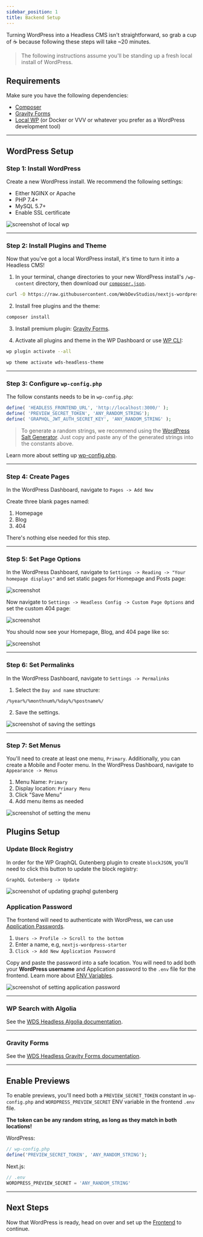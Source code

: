 ```yaml
---
sidebar_position: 1
title: Backend Setup
---
```


Turning WordPress into a Headless CMS isn't straightforward, so grab a cup of ☕️ because following these steps will take ~20 minutes.

> The following instructions assume you'll be standing up a fresh local install of WordPress.

## Requirements

Make sure you have the following dependencies:

- [Composer](https://getcomposer.org/)
- [Gravity Forms](https://www.gravityforms.com/)
- [Local WP](https://localwp.com/) (or Docker or VVV or whatever you prefer as a WordPress development tool)

---

## WordPress Setup

### Step 1: Install WordPress

Create a new WordPress install. We recommend the following settings:

- Either NGINX or Apache
- PHP 7.4+
- MySQL 5.7+
- Enable SSL certificate

![screenshot of local wp](/img/screenshot-local-by-flywheel.png)

---

### Step 2: Install Plugins and Theme

Now that you've got a local WordPress install, it's time to turn it into a Headless CMS!

1. In your terminal, change directories to your new WordPress install's `/wp-content` directory, then download our [`composer.json`](https://raw.githubusercontent.com/WebDevStudios/nextjs-wordpress-starter/main/backend/composer.json).

```bash
curl -O https://raw.githubusercontent.com/WebDevStudios/nextjs-wordpress-starter/main/backend/composer.json
```

2. Install free plugins and the theme:

```bash
composer install
```

3. Install premium plugin: [Gravity Forms](https://www.gravityforms.com/).

4. Activate all plugins and theme in the WP Dashboard or use [WP CLI](https://wp-cli.org/):

```bash
wp plugin activate --all
```

```bash
wp theme activate wds-headless-theme
```

---

### Step 3: Configure `wp-config.php`

The follow constants needs to be in `wp-config.php`:

```php
define( 'HEADLESS_FRONTEND_URL', 'http://localhost:3000/' );
define( 'PREVIEW_SECRET_TOKEN', 'ANY_RANDOM_STRING');
define( 'GRAPHQL_JWT_AUTH_SECRET_KEY', 'ANY_RANDOM_STRING' );
```

> To generate a random strings, we recommend using the [WordPress Salt Generator](https://api.wordpress.org/secret-key/1.1/salt/). Just copy and paste any of the generated strings into the constants above.

Learn more about setting up [wp-config.php](/docs/backend/wp-config).

---

### Step 4: Create Pages

In the WordPress Dashboard, navigate to `Pages -> Add New`

Create three blank pages named:

1. Homepage
2. Blog
3. 404

There's nothing else needed for this step.

---

### Step 5: Set Page Options

In the WordPress Dashboard, navigate to `Settings -> Reading -> "Your homepage displays"` and set static pages for Homepage and Posts page:

![screenshot](/img/screenshot-set-page-options.png)

Now navigate to `Settings -> Headless Config -> Custom Page Options` and set the custom 404 page:

![screenshot](/img/screenshot-set-404-page.png)

You should now see your Homepage, Blog, and 404 page like so:

![screenshot](/img/screenshot-set-404-page-2.png)

---

### Step 6: Set Permalinks

In the WordPress Dashboard, navigate to `Settings -> Permalinks`

1. Select the `Day and name` structure:

```text
/%year%/%monthnum%/%day%/%postname%/
```

2. Save the settings.

![screenshot of saving the settings](/img/screenshot-set-permalinks.png)

---

### Step 7: Set Menus

You'll need to create at least one menu, `Primary`. Additionally, you can create a Mobile and Footer menu. In the WordPress Dashboard, navigate to `Appearance -> Menus`

1. Menu Name: `Primary`
2. Display location: `Primary Menu`
3. Click "Save Menu"
4. Add menu items as needed

![screenshot of setting the menu](/img/screenshot-set-menus.png)

## Plugins Setup

### Update Block Registry

In order for the WP GraphQL Gutenberg plugin to create `blockJSON`, you'll need to click this button to update the block registry:

`GraphQL Gutenberg -> Update`

![screenshot of updating graphql gutenberg](/img/screenshot-activate-graphql-gutenberg.png)

### Application Password

The frontend will need to authenticate with WordPress, we can use [Application Passwords](https://make.wordpress.org/core/2020/11/05/application-passwords-integration-guide/).

1. `Users -> Profile -> Scroll to the bottom`
2. Enter a name, e.g, `nextjs-wordpress-starter`
3. `Click -> Add New Application Password`

Copy and paste the password into a safe location. You will need to add both your **WordPress username** and Application password to the `.env` file for the frontend. Learn more about [ENV Variables](/docs/frontend/env-variables).

![screenshot of setting application password](/img/screenshot-set-application-password.png)

---

### WP Search with Algolia

See the [WDS Headless Algolia documentation](https://webdevstudios.github.io/nextjs-wordpress-starter/docs/backend/algolia).

---

### Gravity Forms

See the [WDS Headless Gravity Forms documentation](https://webdevstudios.github.io/nextjs-wordpress-starter/docs/backend/gravity-forms).

---

## Enable Previews

To enable previews, you'll need both a `PREVIEW_SECRET_TOKEN` constant in `wp-config.php` and `WORDPRESS_PREVIEW_SECRET` ENV variable in the frontend `.env` file.

**The token can be any random string, as long as they match in both locations!**

WordPress:

```php
// wp-config.php
define('PREVIEW_SECRET_TOKEN', 'ANY_RANDOM_STRING');
```

Next.js:

```js
// .env
WORDPRESS_PREVIEW_SECRET = 'ANY_RANDOM_STRING'
```

---

## Next Steps

Now that WordPress is ready, head on over and set up the [Frontend](/docs/frontend) to continue.
